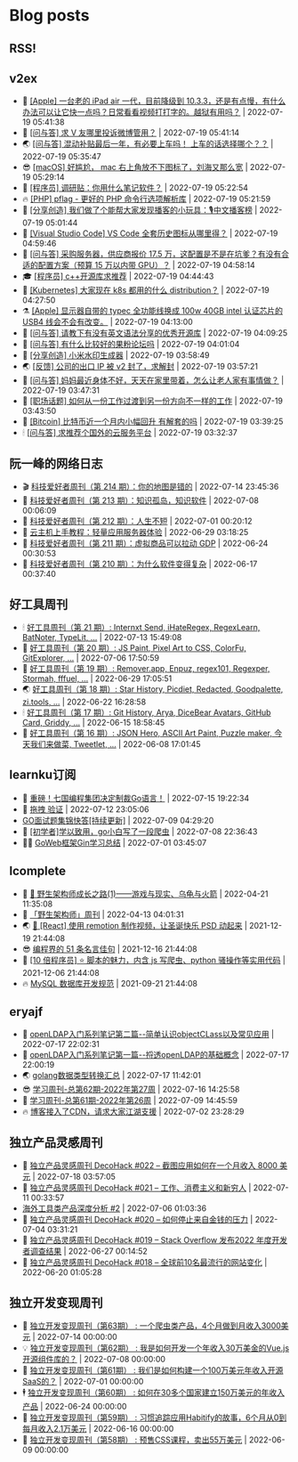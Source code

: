 # Blog posts
## RSS!



## v2ex

<!-- v2ex:START  -->
- 🫶 [[Apple] 一台老的 iPad air 一代，目前降级到 10.3.3，还是有点慢，有什么办法可以让它快一点吗？日常看看视频打打字的。越狱有用吗？](https://www.v2ex.com/t/867261#reply0) | 2022-07-19 05:41:38 
- 🧰 [[问与答] 求 V 友哪里投诉微博管用？](https://www.v2ex.com/t/867260#reply0) | 2022-07-19 05:41:14 
- 🌏 [[问与答] 混动补贴最后一年，有必要上车吗！ 上车的话选择哪个？？](https://www.v2ex.com/t/867258#reply3) | 2022-07-19 05:35:47 
- 😎 [[macOS] 好尴尬， mac 右上角放不下图标了，刘海又那么宽](https://www.v2ex.com/t/867257#reply2) | 2022-07-19 05:29:14 
- 💂 [[程序员] 调研贴：你用什么笔记软件？](https://www.v2ex.com/t/867254#reply15) | 2022-07-19 05:22:54 
- 🔥 [[PHP] pflag - 更好的 PHP 命令行选项解析库](https://www.v2ex.com/t/867253#reply0) | 2022-07-19 05:21:59 
- 🦅 [[分享创造] 我们做了个能帮大家发现播客的小玩具：🎙中文播客榜](https://www.v2ex.com/t/867252#reply3) | 2022-07-19 05:01:44 
- 🙉 [[Visual Studio Code] VS Code 全套历史图标从哪里得？](https://www.v2ex.com/t/867250#reply6) | 2022-07-19 04:59:46 
- 💫 [[问与答] 采购服务器，供应商报价 17.5 万，这配置是不是在坑爹？有没有合适的配置方案（预算 15 万以内带 GPU）？](https://www.v2ex.com/t/867249#reply4) | 2022-07-19 04:58:14 
- 🎓 [[程序员] c++开源库求推荐](https://www.v2ex.com/t/867247#reply2) | 2022-07-19 04:44:43 
- 🗽 [[Kubernetes] 大家现在 k8s 都用的什么 distribution？](https://www.v2ex.com/t/867243#reply5) | 2022-07-19 04:27:50 
- ⚗️ [[Apple] 显示器自带的 typec 全功能线换成 100w 40GB intel 认证芯片的 USB4 线会不会有改变。](https://www.v2ex.com/t/867242#reply0) | 2022-07-19 04:13:00 
- 🦍 [[问与答] 请教下有没有英文语法分享的优秀开源库](https://www.v2ex.com/t/867241#reply0) | 2022-07-19 04:09:25 
- 🤩 [[问与答] 有什么比较好的果粉论坛吗](https://www.v2ex.com/t/867238#reply3) | 2022-07-19 04:01:04 
- 🙉 [[分享创造] 小米水印生成器](https://www.v2ex.com/t/867237#reply4) | 2022-07-19 03:58:49 
- 🌏 [[反馈] 公司的出口 IP 被 v2 封了，求解封](https://www.v2ex.com/t/867236#reply4) | 2022-07-19 03:57:21 
- 🐘 [[问与答] 妈妈最近身体不好，天天在家里带着，怎么让老人家有事情做？](https://www.v2ex.com/t/867235#reply10) | 2022-07-19 03:47:31 
- 🧰 [[职场话题] 如何从一份工作过渡到另一份方向不一样的工作](https://www.v2ex.com/t/867233#reply0) | 2022-07-19 03:43:50 
- 💃 [[Bitcoin] 比特币近一个月内小幅回升 有解套的吗](https://www.v2ex.com/t/867232#reply1) | 2022-07-19 03:39:25 
- 🕯 [[问与答] 求推荐个国外的云服务平台](https://www.v2ex.com/t/867230#reply2) | 2022-07-19 03:32:37 <!-- v2ex:END -->

## 阮一峰的网络日志

<!-- ruanyf:START -->
- 🎬 [科技爱好者周刊（第 214 期）：你的地图是错的](http://www.ruanyifeng.com/blog/2022/07/weekly-issue-214.html) | 2022-07-14 23:45:36 
- 💄 [科技爱好者周刊（第 213 期）：知识孤岛，知识软件](http://www.ruanyifeng.com/blog/2022/07/weekly-issue-213.html) | 2022-07-08 00:06:09 
- 🐎 [科技爱好者周刊（第 212 期）：人生不短](http://www.ruanyifeng.com/blog/2022/07/weekly-issue-212.html) | 2022-07-01 00:20:12 
- 🤔 [云主机上手教程：轻量应用服务器体验](http://www.ruanyifeng.com/blog/2022/06/cloud-server-getting-started-tutorial.html) | 2022-06-29 03:18:25 
- 🧠 [科技爱好者周刊（第 211 期）：虚拟商品可以拉动 GDP](http://www.ruanyifeng.com/blog/2022/06/weekly-issue-211.html) | 2022-06-24 00:30:53 
- 🎃 [科技爱好者周刊（第 210 期）：为什么软件变得复杂](http://www.ruanyifeng.com/blog/2022/06/weekly-issue-210.html) | 2022-06-17 00:37:40 <!-- ruanyf:END -->

## 好工具周刊

<!-- bestxtools:START -->
- 🕯 [好工具周刊（第 21 期）: Internxt Send, iHateRegex, RegexLearn, BatNoter, TypeLit, ...](https://discuss-cn.bestxtools.com/d/58/1) | 2022-07-13 15:49:08 
- 🦩 [好工具周刊（第 20 期）: JS Paint, Pixel Art to CSS, ColorFu, GitExplorer, ...](https://discuss-cn.bestxtools.com/d/57/1) | 2022-07-06 17:50:59 
- 🦄 [好工具周刊（第 19 期）: Remover.app, Enpuz, regex101, Regexper, Stormah, fffuel, ...](https://discuss-cn.bestxtools.com/d/56/1) | 2022-06-29 17:05:51 
- 🌏 [好工具周刊（第 18 期）: Star History, Picdiet, Redacted, Goodpalette, zi.tools, ...](https://discuss-cn.bestxtools.com/d/47/1) | 2022-06-22 16:28:58 
- 🕯 [好工具周刊（第 17 期）: Git History, Arya, DiceBear Avatars, GitHub Card, Griddy, ...](https://discuss-cn.bestxtools.com/d/43/1) | 2022-06-15 18:58:45 
- 📝 [好工具周刊（第 16 期）: JSON Hero, ASCII Art Paint, Puzzle maker, 今天我们来做菜, Tweetlet, ...](https://discuss-cn.bestxtools.com/d/42/1) | 2022-06-08 17:01:45 <!-- bestxtools:END -->


## learnku订阅

<!-- learnku:START -->
- 🦅 [重磅！七国编程集团决定制裁Go语言！](https://learnku.com/articles/69766) | 2022-07-15 19:22:34 
- 🦅 [拖拽 验证](https://learnku.com/articles/69652) | 2022-07-12 23:05:06 
-  [GO面试题集锦快答[持续更新]](https://learnku.com/articles/69250) | 2022-07-09 04:29:20 
- 🌈 [[初学者]学以致用，go小白写了一段爬虫](https://learnku.com/go/t/69522) | 2022-07-08 22:36:43 
- 🧑‍🏫 [GoWeb框架Gin学习总结](https://learnku.com/articles/69259) | 2022-07-01 03:45:07 <!-- learnku:END -->



## lcomplete

<!-- lcomplete:START -->
- 🫶 [🐒 野生架构师成长之路&lpar;1&rpar;——游戏与现实、乌龟与火箭](http://codelc.com/post/growup/s01/) | 2022-04-21 11:35:08 
- 🧰 [「野生架构师」周刊](http://codelc.com/post/essay/%E9%87%8E%E7%94%9F%E6%9E%B6%E6%9E%84%E5%B8%88%E5%91%A8%E5%88%8A%E4%BB%8B%E7%BB%8D/) | 2022-04-13 04:01:31 
- 🌏 [🎄 [React] 使用 remotion 制作视频，让圣诞快乐 PSD 动起来](http://codelc.com/post/dev/js/remotion/) | 2021-12-19 21:44:08 
- 😎 [编程界的 51 条名言佳句](http://codelc.com/post/dev/thinking/quotes/) | 2021-12-16 21:44:08 
- 💂 [[10 倍程序员] ⭐ 脚本的魅力，内含 js 写爬虫、python 骚操作等实用代码](http://codelc.com/post/dev/10x/script/) | 2021-12-06 21:44:08 
- 🔥 [MySQL 数据库开发规范](http://codelc.com/post/dev/db/mysql_standard/) | 2021-09-21 21:44:08 <!-- lcomplete:END -->

## eryajf

<!-- eryajf:START -->
- 🫶 [openLDAP入门系列笔记第二篇--简单认识objectCLass以及常见应用](https://wiki.eryajf.net/pages/ea10fa/) | 2022-07-17 22:02:31 
- 🧰 [openLDAP入门系列笔记第一篇--捋透openLDAP的基础概念](https://wiki.eryajf.net/pages/aa0651/) | 2022-07-17 22:00:19 
- 🌏 [golang数据类型转换汇总](https://wiki.eryajf.net/pages/33a476/) | 2022-07-17 11:42:01 
- 😎 [学习周刊-总第62期-2022年第27周](https://wiki.eryajf.net/pages/4a06ab/) | 2022-07-16 14:25:58 
- 💂 [学习周刊-总第61期-2022年第26周](https://wiki.eryajf.net/pages/703307/) | 2022-07-09 14:45:59 
- 🔥 [博客接入了CDN，请求大家江湖支援](https://wiki.eryajf.net/pages/5f559d/) | 2022-07-02 23:28:29 <!-- eryajf:END -->



## 独立产品灵感周刊

<!-- DecoHack:START -->
- 🦣 [独立产品灵感周刊 DecoHack #022 – 截图应用如何在一个月收入 8000 美元](https://www.decohack.com/Post/774) | 2022-07-18 03:57:05 
- 🤡 [独立产品灵感周刊 DecoHack #021 – 工作、消费主义和新穷人](https://www.decohack.com/Post/753) | 2022-07-11 00:33:57 
-  [海外工具类产品深度分析 #2](https://www.decohack.com/Post/746) | 2022-07-06 01:03:36 
- 🐲 [独立产品灵感周刊 DecoHack #020 – 如何停止来自金钱的压力](https://www.decohack.com/Post/728) | 2022-07-04 03:31:21 
- 🦅 [独立产品灵感周刊 DecoHack #019 – Stack Overflow 发布2022 年度开发者调查结果](https://www.decohack.com/Post/699) | 2022-06-27 00:14:52 
- 🧰 [独立产品灵感周刊 DecoHack #018 – 全球前10名最流行的网站变化](https://www.decohack.com/Post/680) | 2022-06-20 01:05:28 <!-- DecoHack:END -->

## 独立开发变现周刊

<!-- easyindie:START -->
- 💂 [独立开发变现周刊（第63期） : 一个爬虫类产品，4个月做到月收入3000美元](https://www.ezindie.com/weekly/issue-63) | 2022-07-14 00:00:00 
- 💡 [独立开发变现周刊（第62期） : 我是如何开发一个年收入30万美金的Vue.js开源组件库的？](https://www.ezindie.com/weekly/issue-62) | 2022-07-08 00:00:00 
- 🌋 [独立开发变现周刊（第61期） : 我们是如何构建一个100万美元年收入开源SaaS的？](https://www.ezindie.com/weekly/issue-61) | 2022-07-01 00:00:00 
- 🕴 [独立开发变现周刊（第60期） : 如何在30多个国家建立150万美元的年收入产品](https://www.ezindie.com/weekly/issue-60) | 2022-06-24 00:00:00 
- 🎊 [独立开发变现周刊（第59期） : 习惯追踪应用Habitify的故事，6个月从0到每月收入2.1万美元](https://www.ezindie.com/weekly/issue-59) | 2022-06-16 00:00:00 
- 🤔 [独立开发变现周刊（第58期） : 预售CSS课程，卖出55万美元](https://www.ezindie.com/weekly/issue-58) | 2022-06-09 00:00:00 <!-- easyindie:END -->



